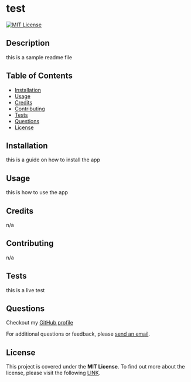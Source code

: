 
  # test

  [![MIT License](https://img.shields.io/badge/license-MIT-green)](https://choosealicense.com/licenses/mit/)

  ## Description
  this is a sample readme file

  ## Table of Contents

  - [Installation](#installation)
  - [Usage](#usage)
  - [Credits](#credits)
  - [Contributing](#contributing)
  - [Tests](#tests)
  - [Questions](#questions)
  - [License](#license)

  ## Installation
  this is a guide on how to install the app

  ## Usage
  this is how to use the app

  ## Credits
  n/a

  ## Contributing
  n/a

  ## Tests
  this is a live test

  ## Questions

 Checkout my [GitHub profile](https://github.com/trahy)

 For additional questions or feedback, please [send an email](mailto:test@email.com). 

  ## License
  This project is covered under the **MIT License**. To find out more about the license, please visit the following [LINK](https://choosealicense.com/licenses/mit/).
